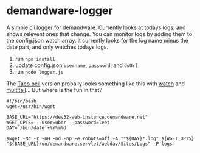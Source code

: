 # demandware-logger

A simple cli logger for demandware. Currently looks at todays logs, and shows relevent ones that change. You can monitor logs by adding them to the config.json watch array. it currently looks for the log name minus the date part, and only watches todays logs.

1. run `npm install`
2. update config.json `username`, `password`, and `dwUrl`
3. run `node logger.js`


The [Taco bell](http://widgetsandshit.com/teddziuba/2010/10/taco-bell-programming.html) version probally looks something like this with [watch](https://linux.die.net/man/1/watch) and [multitail](https://linux.die.net/man/1/multitail)... But where is the fun in that?
```{r, engine='bash', count_lines}
#!/bin/bash
wget=/usr/bin/wget

BASE_URL="https://dev32-web-instance.demandware.net"
WGET_OPTS='--user=uber --password=leet'
DAY=`/bin/date +%Y%m%d`

$wget -Nc -r -nH -nd -np -e robots=off -A "*${DAY}*.log" ${WGET_OPTS} "${BASE_URL}/on/demandware.servlet/webdav/Sites/Logs" -P logs
```
